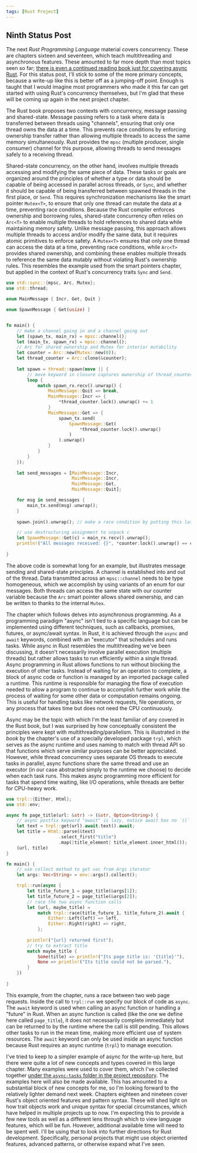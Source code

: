 ```yaml
---
tags: [Rust Project]
---
```

## Ninth Status Post

The next *Rust Programming Language* material covers concurrency. These are chapters sixteen and seventeen, which teach multithreading and asynchronous features. These amounted to far more depth than most topics seen so far; [there is even a continued reading book just for covering async Rust](https://rust-lang.github.io/async-book/). For this status post, I'll stick to some of the more primary concepts, because a write-up like this is better off as a jumping-off point. Enough is taught that I would imagine most programmers who made it this far can get started with using Rust's concurrency themselves, but I'm glad that these will be coming up again in the next project chapter. 

The Rust book proposes two contexts with concurrency, message passing and shared-state. Message passing refers to a task where data is transferred between threads using "channels", ensuring that only one thread owns the data at a time. This prevents race conditions by enforcing ownership transfer rather than allowing multiple threads to access the same memory simultaneously. Rust provides the `mpsc` (multiple producer, single consumer) channel for this purpose, allowing threads to send messages safely to a receiving thread. 

Shared-state concurrency, on the other hand, involves multiple threads accessing and modifying the same piece of data. These tasks or goals are organized around the principles of whether a type or data should be capable of being accessed in parallel across threads, or `Sync`, and whether it should be capable of being transferred between spawned threads in the first place, or `Send`. This requires synchronization mechanisms like the smart pointer `Mutex<T>`, to ensure that only one thread can mutate the data at a time, preventing race conditions. Because the Rust compiler enforces ownership and borrowing rules, shared-state concurrency often relies on `Arc<T>` to enable multiple threads to hold references to shared data while maintaining memory safety. Unlike message passing, this approach allows multiple threads to access and/or modify the same data, but it requires atomic primitives to enforce safety. A `Mutex<T>` ensures that only one thread can access the data at a time, preventing race conditions, while `Arc<T>` provides shared ownership, and combining these enables multiple threads to reference the same data mutably without violating Rust's ownership rules. This resembles the example used from the smart pointers chapter, but applied in the context of Rust's concurrency traits `Sync` and `Send`. 

```rust
use std::sync::{mpsc, Arc, Mutex};
use std::thread;

enum MainMessage { Incr, Get, Quit }

enum SpawnMessage { Get(usize) }


fn main() {
    // make a channel going in and a channel going out
    let (spawn_tx, main_rx) = mpsc::channel();
    let (main_tx, spawn_rx) = mpsc::channel();
    // Arc for shared ownership and Mutex for interior mutability
    let counter = Arc::new(Mutex::new(0));
    let thread_counter = Arc::clone(&counter);
    
    let spawn = thread::spawn(move || {
        // move keyword in closure captures ownership of thread_counter
        loop {
            match spawn_rx.recv().unwrap() {
                MainMessage::Quit => break,
                MainMessage::Incr => {
                    *thread_counter.lock().unwrap() += 1
                }
                MainMessage::Get => {
                    spawn_tx.send(
                        SpawnMessage::Get(
                            *thread_counter.lock().unwrap()
                        )
                    ).unwrap()
                }
            }
        }
    });
    
    let send_messages = [MainMessage::Incr, 
                         MainMessage::Incr,
                         MainMessage::Get, 
                         MainMessage::Quit];

    for msg in send_messages {
        main_tx.send(msg).unwrap();
    }
    
    spawn.join().unwrap(); // make a race condition by putting this last

    // use destructuring assignment to unpack c
    let SpawnMessage::Get(c) = main_rx.recv().unwrap();
    println!("All messages received: {}", *counter.lock().unwrap() == c);
    
}
```
The above code is somewhat long for an example, but illustrates message sending and shared-state principles. A channel is established into and out of the thread. Data transmitted across an `mpsc::channel` needs to be type homogeneous, which we accomplish by using variants of an enum for our messages. Both threads can access the same state with our counter variable because the `Arc` smart pointer allows shared ownership, and can be written to thanks to the internal `Mutex`. 

The chapter which follows delves into asynchronous programming. As a programming paradigm "async" isn't tied to a specific language but can be implemented using different techniques, such as callbacks, promises, futures, or async/await syntax. In Rust, it is achieved through the `async` and `await` keywords, combined with an "executor" that schedules and runs tasks. While async in Rust resembles the multithreading we've been discussing, it doesn't necessarily involve parallel execution (multiple threads) but rather allows tasks to run efficiently within a single thread. Async programming in Rust allows functions to run without blocking the execution of other tasks. Instead of waiting for an operation to complete, a block of async code or function is managed by an imported package called a runtime. This runtime is responsible for managing the flow of execution needed to allow a program to continue to accomplish further work while the process of waiting for some other data or computation remains ongoing. This is useful for handling tasks like network requests, file operations, or any process that takes time but does not need the CPU continuously.  

Async may be the topic with which I'm the least familiar of any covered in the Rust book, but I was surprised by how conceptually consistent the principles were kept with multithreading/parallelism. This is illustrated in *the book* by the chapter's use of a specially developed package `trpl`, which serves as the async runtime and uses naming to match with thread API so that functions which serve similar purposes can be better appreciated. However, while thread concurrency uses separate OS threads to execute tasks in parallel, async functions share the same thread and use an executor (in our case abstracted simply to the runtime we choose) to decide when each task runs. This makes async programming more efficient for tasks that spend time waiting, like I/O operations, while threads are better for CPU-heavy work.

```rust
use trpl::{Either, Html};
use std::env;

async fn page_title(url: &str) -> (&str, Option<String>) {
    // async postfix keyword "await" is lazy, notice await has no `()`
    let text = trpl::get(url).await.text().await;
    let title = Html::parse(&text)
                    .select_first("title")
                    .map(|title_element| title_element.inner_html());
    (url, title)
}

fn main() {
    // use collect method to get vec from Args iterator
    let args: Vec<String> = env::args().collect();

    trpl::run(async {
        let title_future_1 = page_title(&args[1]);
        let title_future_2 = page_title(&args[2]);
        // race the two async function calls
        let (url, maybe_title) = 
            match trpl::race(title_future_1, title_future_2).await {
                Either::Left(left) => left,
                Either::Right(right) => right,
            };
        
        println!("{url} returned first");
        // try to extract title
        match maybe_title {
            Some(title) => println!("Its page title is: '{title}'"),
            None => println!("Its title could not be parsed."),
        }
    })
    
}
```
This example, from the chapter, runs a race between two web page requests. Inside the call to `trpl::run` we specify our block of code as `async`. The `await` keyword is used when calling an async function or handling a "future" in Rust. When an async function is called (like the one we define here called `page_title`), it does not necessarily complete immediately but can be returned to by the runtime where the call is still pending. This allows other tasks to run in the mean time, making more efficient use of system resources. The `await` keyword can only be used inside an async function because Rust requires an async runtime (`trpl`) to manage execution.

I've tried to keep to a simpler example of async for the write-up here, but there were quite a lot of new concepts and types covered in this large chapter. Many examples were used to cover them, which I've collected together [under the `async-tasks` folder in the project repository](https://github.com/SDeanEgan/rust-lang.book/tree/main). The examples here will also be made available. This has amounted to a substantial block of new concepts for me, so I'm looking forward to the relatively lighter demand next week. Chapters eighteen and nineteen cover Rust's object oriented features and pattern syntax. These will shed light on how trait objects work and unique syntax for special circumstances, which have helped in multiple projects up to now. I'm expecting this to provide a few new tools as well as a different lens through which to view language features, which will be fun. However, additional available time will need to be spent well. I'll be using that to look into further directions for Rust development. Specifically, personal projects that might use object oriented features, advanced patterns, or otherwise expand what I've seen. 